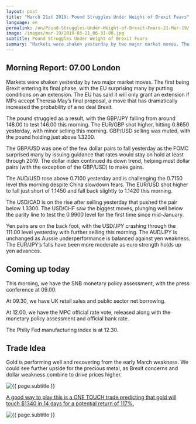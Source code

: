 ```yaml
---
layout: post
title: "March 21st 2019: Pound Struggles Under Weight of Brexit Fears"
language: en
permalink: /en/Pound-Struggles-Under-Weight-of-Brexit-Fears-21-Mar-19/
image: /images/mar-19/2019-03-21_06-31-00.jpg
subtitle: Pound Struggles Under Weight of Brexit Fears
summary: "Markets were shaken yesterday by two major market moves. The first being Brexit entering its final phase, with the EU surprising many by putting conditions on an extension. The EU has said it will only grant an extension if MPs accept Theresa May’s final proposal"
---
```

## Morning Report: 07.00 London

Markets were shaken yesterday by two major market moves. The first being Brexit entering its final phase, with the EU surprising many by putting conditions on an extension. The EU has said it will only grant an extension if MPs accept Theresa May’s final proposal, a move that has dramatically increased the probability of a no deal Brexit. 

The pound struggled as a result, with the GBP/JPY falling from around 148.00 to test 146.00 this morning. The EUR/GBP shot higher, hitting 0.8650 yesterday, with minor selling this morning. GBP/USD selling was muted, with the pound holding just above 1.3200. 

The GBP/USD was one of the few dollar pairs to fall yesterday as the FOMC surprised many by issuing guidance that rates would stay on hold at least through 2019. The dollar index continued its down trend, helping most dollar pairs (with the exception of the GBP/USD) to make gains. 

The AUD/USD rose above 0.7100 yesterday and is challenging the 0.7150 level this morning despite China slowdown fears. The EUR/USD shot higher to fall just short of 1.1450 and fall back slightly to 1.1420 this morning. 

The USD/CAD is on the rise after selling yesterday that pushed the pair below 1.3300. The USD/CHF saw the biggest moves, plunging well below the parity line to test the 0.9900 level for the first time since mid-January. 

Yen pairs are on the back foot, with the USD/JPY crashing through the 111.00 level yesterday with further selling this morning. The AUD/JPY is unchanged as Aussie underperformance is balanced against yen weakness. The EUR/JPY’s falls have been more moderate as euro strength holds up yen advances. 

## Coming up today

This morning, we have the SNB monetary policy assessment, with the press conference at 09.00. 

At 09.30, we have UK retail sales and public sector net borrowing. 

At 12.00, we have the MPC official rate vote, released along with the monetary policy assessment and official bank rate. 

The Philly Fed manufacturing index is at 12.30. 

## Trade Idea

Gold is performing well and recovering from the early March weakness. We could see further upside for the precious metal, as Brexit concerns and dollar weakness combine to drive prices higher.

<img class="post-image" src="{{ site.url }}/images/mar-19/2019-03-21_06-31-00.jpg" alt="{{ page.subtitle }}" title="{{ page.subtitle }}">

<a href="%LINK%%?currency=GBP&market=commodities&underlying=frxXAUUSD&formname=touchnotouch&duration_amount=14&duration_units=d&amount=10&amount_type=stake&expiry_type=duration&barrier=1340" target="_blank" rel="noopener noreferrer nofollow">A good way to play this is a ONE TOUCH trade predicting that gold will touch $1340 in 14 days for a potential return of 117%.</a>

<img class="post-image" src="{{ site.url }}/images/mar-19/2019-03-21_06-34-03.jpg" alt="{{ page.subtitle }}" title="{{ page.subtitle }}">